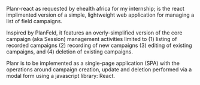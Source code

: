 Planr-react as requested by ehealth africa for my internship; is the react implimented 
version of a simple, lightweight web application for managing a list of field campaigns.

Inspired by PlanFeld, it features an overly-simplified version of the core campaign (aka Session) management activities limited to (1) listing of recorded campaigns (2) recording of new campaigns (3) editing of existing campaigns, and (4) deletion of existing campaigns.

Planr is to be implemented as a single-page application (SPA) with the operations around campaign creation, update and deletion performed via a modal form using a javascript library: React.